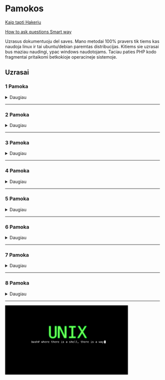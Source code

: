 # Pamokos

[Kaip tapti Hakeriu](https://rtfb.lt/hacker-howto-lt.html)

[How to ask questions Smart way](http://catb.org/%7Eesr/faqs/smart-questions.html)

Uzrasus dokumentuoju del saves. Mano metodai 100% pravers tik tiems kas naudoja linux ir tai ubuntu/debian paremtas distribucijas. Kitiems sie uzrasai bus maziau naudingi, ypac windows naudotojams. Taciau paties PHP kodo fragmentai pritaikomi betkokioje operacineje sistemoje.

## Uzrasai

### 1 Pamoka

<details>
  <summary>Daugiau</summary>

1. [Pamoka](https://github.com/shinbeth/pasizaidimai/tree/master/1) - bazines php sintakses aptarimas
    
</details>
    
---

### 2 Pamoka

<details>
  <summary>Daugiau</summary>

2. [Pamoka](https://github.com/shinbeth/pasizaidimai/tree/master/2) - bazinis php kombinavimas su html
    - [2.1 Saviveikla](https://github.com/shinbeth/pasizaidimai/tree/master/2.1) - CSV failo skaitymas.
    - [2.9 Saviveikla](https://github.com/shinbeth/pasizaidimai/tree/master/2.9) - CSV failo skaitymas
    
</details>    
    
----

### 3 Pamoka

<details>
  <summary>Daugiau</summary>

3. [Pamoka](https://github.com/shinbeth/pasizaidimai/tree/master/3) - ??? Na cia githubo pasijungimo loopas buvo
    
</details>    
    
----

### 4 Pamoka

<details>
  <summary>Daugiau</summary>

4. [Pamoka](https://github.com/shinbeth/pasizaidimai/tree/master/4)
    - [4.1 Saviveikla](https://github.com/shinbeth/pasizaidimai/tree/master/4.1) - Bazinis unix-like scrappinimas, OpenBSD dainu parsiuntimo skriptas.(su instrukcijom). Skripto parsiusti failai [cia](https://github.com/shinbeth/pasizaidimai/tree/master/4.1/files)
    - [4.2 Saviveikla](https://github.com/shinbeth/pasizaidimai/tree/master/4.2) - Bazininis unix-like scrappinimas, programavimo knygu parsiuntimas is github. (su instrukcijom). Skripto parsiusti failai [cia](https://github.com/shinbeth/pasizaidimai/tree/master/4.2/files)
    
</details>    
    
----

### 5 Pamoka

<details>
  <summary>Daugiau</summary>

5. [Pamoka](https://github.com/shinbeth/pasizaidimai/tree/master/5) - Forms - Apendinimas i CSV, aritmetika.
    - [5.1 Saviveikla](https://github.com/shinbeth/pasizaidimai/tree/master/5.1) - PHP skripto panaudojimas, CSV duomenu spausdinimui i stilizuota HTML dokumenta.
    
</details>    
    
----

### 6 Pamoka

<details>
  <summary>Daugiau</summary>

6. [Pamoka](https://github.com/shinbeth/pasizaidimai/tree/master/6) - Pagal paskaita, kuriama registracija filmai.in stilium, as tais paciais principais, dariau tiesiog iraso pridejima i CSV faila.
    - [6.1 Saviveikla](https://github.com/shinbeth/pasizaidimai/tree/master/6.1) - Socialines medijos memes ikveptas skriptas, beprasmiu sakiniu generavimui.
    - [6.2 Saviveikla](https://github.com/shinbeth/pasizaidimai/tree/master/6.2) - 6.1 pratesimas, bruteforce algortimas
    - [6.3 Saviveikla](https://github.com/shinbeth/pasizaidimai/tree/master/6.3) - Luhn's Algoritmas
    - [6.4 Saviveikla](https://github.com/shinbeth/pasizaidimai/tree/master/6.4) - Advent of Code pirma uzduotis, su IRC logo gabalu turinciu naudingu atsakymu apie PHP logika.
    
</details>    
    
----

### 7 Pamoka

<details>
  <summary>Daugiau</summary>

7. [Pamoka](https://github.com/shinbeth/pasizaidimai/tree/master/7) - Pagal paskaita ir namu darbus tesiama registracija jau nebe filmai.in stiliumi, bet su hashinamais slaptazodziais. ir tikrinimu ar emailas jau nera naudojamas, principe kaip pats dariau [6 Pamoka](https://github.com/shinbeth/pasizaidimai/tree/master/6) Antroje paskaitos dalyje vyksta kazkas su prekiu pridejimais i krepseli naudojant pateikta csv faila su produktu duomenimis.
    - [7.1 Saviveikla Pamokos Metu](https://github.com/shinbeth/pasizaidimai/tree/master/7.1) - Advent of Code pirmos uzduoties antra dalis, atsakyma mano atveju dave, bet su daug erroru.
        - [7.1.1 Saviveikla Pamokos Metu](https://github.com/shinbeth/pasizaidimai/commit/edd9ff9c75e3ce8382f0ab15a0a204534c1b2bca) Erroru fixo diffas.
    - [7.2 Saviveikla Pamokos Metu](https://github.com/shinbeth/pasizaidimai/tree/master/7.2) - Advent of Code antros uzduoties pirma dalis, atsakyma mano atveju dave, bet su daug erroru.
        - [7.2.1 Saviveikla Pamokos Metu](https://github.com/shinbeth/pasizaidimai/commit/403046c895d638f8d6e7f734292902c4fa02c068) Erroru fixo diffas.
    - [7.3 Saviveikla](https://github.com/shinbeth/pasizaidimai/raw/master/4.2/files/text-algorithms.pdf) - Text Algorithms knygos nagrinejimas.
    - [7.4 Saviveikla](https://github.com/shinbeth/pasizaidimai/tree/master/7.4) - Metaprogramavimo pavyzdys, valiutu kursu traukimui is verslo ziniu, pusiau su shell.
    - [7.5 Saviveikla](https://github.com/shinbeth/pasizaidimai/tree/master/7.5#padaryta) - Valiutu kursu pagal Lietuvos Banka, siandienos ir vakar dienos pokyciu lenteles pavyzdys.
    
</details>    
    
----
### 8 Pamoka

<details>
  <summary>Daugiau</summary>

8. [Pamoka](https://github.com/shinbeth/pasizaidimai/tree/master/8) - Buvo aptariama Computing Science svarba. Paaiskinami direktoriju pagrindai ir kaip susijusi navigacija per shella su navigacija per failu narsykle ir t.t. Vaizdingai paaiskinama kodel frontenderiai ne zmones ir kad visi jauni daro klaidu naudojant windowsus, bei kad visa heavyliftinga daro backendas. Kad HTML tables yra atgyvena ir su jais vargo vakariene. Ir sintakses pakartojimui vaskinimo zaidimelio parasymas.
    
</details>    
    
----

<img src="unix.jpg" width="400">
